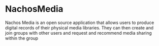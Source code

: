 # NachosMedia
Nachos Media is an open source application that allows users to produce digital records of their physical media libraries.  They can then create and join groups with other users and request and recommend media sharing within the group
